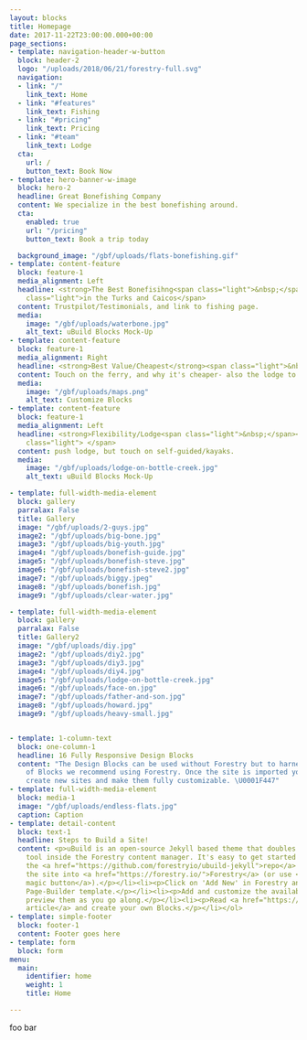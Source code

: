 ```yaml
---
layout: blocks
title: Homepage
date: 2017-11-22T23:00:00.000+00:00
page_sections:
- template: navigation-header-w-button
  block: header-2
  logo: "/uploads/2018/06/21/forestry-full.svg"
  navigation:
  - link: "/"
    link_text: Home
  - link: "#features"
    link_text: Fishing
  - link: "#pricing"
    link_text: Pricing
  - link: "#team"
    link_text: Lodge
  cta:
    url: /
    button_text: Book Now
- template: hero-banner-w-image
  block: hero-2
  headline: Great Bonefishing Company
  content: We specialize in the best bonefishing around.
  cta:
    enabled: true
    url: "/pricing"
    button_text: Book a trip today

  background_image: "/gbf/uploads/flats-bonefishing.gif"
- template: content-feature
  block: feature-1
  media_alignment: Left
  headline: <strong>The Best Bonefisihng<span class="light">&nbsp;</span></strong><span
    class="light">in the Turks and Caicos</span>
  content: Trustpilot/Testimonials, and link to fishing page.
  media:
    image: "/gbf/uploads/waterbone.jpg"
    alt_text: uBuild Blocks Mock-Up
- template: content-feature
  block: feature-1
  media_alignment: Right
  headline: <strong>Best Value/Cheapest</strong><span class="light">&nbsp; Google maps for the image?</span>
  content: Touch on the ferry, and why it's cheaper- also the lodge to explore the island for an overnight package.
  media:
    image: "/gbf/uploads/maps.png"
    alt_text: Customize Blocks
- template: content-feature
  block: feature-1
  media_alignment: Left
  headline: <strong>Flexibility/Lodge<span class="light">&nbsp;</span></strong><span
    class="light"> </span>
  content: push lodge, but touch on self-guided/kayaks.
  media:
    image: "/gbf/uploads/lodge-on-bottle-creek.jpg"
    alt_text: uBuild Blocks Mock-Up

- template: full-width-media-element
  block: gallery
  parralax: False
  title: Gallery
  image: "/gbf/uploads/2-guys.jpg"
  image2: "/gbf/uploads/big-bone.jpg"
  image3: "/gbf/uploads/big-youth.jpg"
  image4: "/gbf/uploads/bonefish-guide.jpg"
  image5: "/gbf/uploads/bonefish-steve.jpg"
  image6: "/gbf/uploads/bonefish-steve2.jpg"
  image7: "/gbf/uploads/biggy.jpeg"
  image8: "/gbf/uploads/bonefish.jpg"
  image9: "/gbf/uploads/clear-water.jpg"

- template: full-width-media-element
  block: gallery
  parralax: False
  title: Gallery2
  image: "/gbf/uploads/diy.jpg"
  image2: "/gbf/uploads/diy2.jpg"
  image3: "/gbf/uploads/diy3.jpg"
  image4: "/gbf/uploads/diy4.jpg"
  image5: "/gbf/uploads/lodge-on-bottle-creek.jpg"
  image6: "/gbf/uploads/face-on.jpg"
  image7: "/gbf/uploads/father-and-son.jpg"
  image8: "/gbf/uploads/howard.jpg"
  image9: "/gbf/uploads/heavy-small.jpg"


- template: 1-column-text
  block: one-column-1
  headline: 16 Fully Responsive Design Blocks
  content: "The Design Blocks can be used without Forestry but to harness the power
    of Blocks we recommend using Forestry. Once the site is imported you can immediately
    create new sites and make them fully customizable. \U0001F447"
- template: full-width-media-element
  block: media-1
  image: "/gbf/uploads/endless-flats.jpg"
  caption: Caption
- template: detail-content
  block: text-1
  headline: Steps to Build a Site!
  content: <p>uBuild is an open-source Jekyll based theme that doubles as a builder
    tool inside the Forestry content manager. It's easy to get started!</p><ol><li><p>Fork
    the <a href="https://github.com/forestryio/ubuild-jekyll">repo</a> and import
    the site into <a href="https://forestry.io/">Forestry</a> (or use <a href="https://forestry.io/blog/ubuild-a-new-theme-for-static-sites-using-blocks#even-quicker-start">our
    magic button</a>).</p></li><li><p>Click on 'Add New' in Forestry and select the
    Page-Builder template.</p></li><li><p>Add and customize the available Blocks and
    preview them as you go along.</p></li><li><p>Read <a href="https://forestry.io/blog/ubuild-a-new-theme-for-static-sites-using-blocks/">our
    article</a> and create your own Blocks.</p></li></ol>
- template: simple-footer
  block: footer-1
  content: Footer goes here 
- template: form
  block: form
menu:
  main:
    identifier: home
    weight: 1
    title: Home

---
```

foo bar